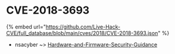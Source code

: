 # CVE-2018-3693
{% embed url="https://github.com/Live-Hack-CVE/full_database/blob/main/cves/2018/CVE-2018-3693.json" %}

* nsacyber ~> [Hardware-and-Firmware-Security-Guidance](https://www.alice-snow.ru/2018/database/cve-2018-3693/hardware-and-firmware-security-guidance-nsacyber)